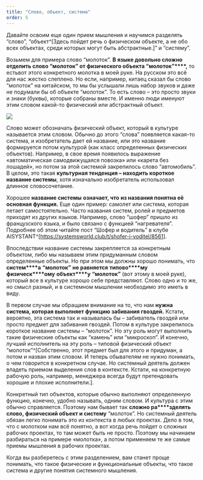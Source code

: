 ```yaml
---
title: "Слово, объект, система"
order: 5
---
```




Давайте освоим еще один прием мышления и научимся разделять “слово”, “объект^[Здесь пойдет речь о физическом объекте, а не обо всех объектах, среди которых могут быть абстрактные.]” и “систему”.

Возьмем для примера слово “молоток”. **В языке довольно сложно отделить слово “молоток” от физического объекта “молоток”****,** то естьвот этого конкретного молотка в моей руке. На русском это всё для нас жестко слеплено. Но если, например, китаец сказал бы слово “молоток” на китайском, то мы бы услышали лишь набор звуков и даже не подумали бы об объекте “молоток”. То есть слово – это просто звуки и знаки (буквы), которые собраны вместе. И именно люди именуют этим словом какой-то физический или абстрактный объект.


![](/text/Introduction-to-SThinking/2024-11-23T2158/1550/5.jpeg)


Слово может обозначать физический объект, который в культуре называется этим словом. Обычно до этого “слова” появляется какая-то система, и изобретатель дает ей название, или это название формируется потом культурой (как класс определенных физических объектов). Например, в свое время появилось выражение «автоматическая самодвижущаяся повозка» или «карета без лошадей», но потом за этой системой закрепилось слово “автомобиль”. В целом, это такая **культурная тенденция – находить короткое название системы**, хотя изначально изобретатель использовал длинное словосочетание.

Хорошее **название системы** **означает, что** **из названия понятна её основная функция.** Еще один пример: самолет или система, которая летает самостоятельно. Часто названия систем, ролей и предметов приходят из других языков. Например, слово “шофер” пришло из французского языка, и было связано с функцией “нагревателя”. Подробнее об этом читайте пост “Шофер и водитель” в клубе AISYSTANT^[<https://systemsworld.club/t/shofer-i-voditel/8561>].

Впоследствии название системы закрепляется за конкретным объектом, либо мы называем этим придуманным словом определенные объекты. Но при этом мы должны хорошо понимать, что **систем****а** **“молоток”** **не равняется** **типово****му** **физическ****ому** **объект****у** **“молоток”** (вот этому в моей руке), который все в культуре хорошо себе представляют. Слово одно и то же, но смысл разный, и в системном мышлении необходимо это иметь в виду.

В первом случае мы обращаем внимание на то, что нам **нужна система, которая выполняет функцию забивания гвоздей.** Кстати, вероятно, эта система так и называлась бы – забиватель гвоздей или просто предмет для забивания гвоздей. Потом в культуре закрепилось короткое название системы – “молоток”. Но эту роль могут выполнить такие физические объекты как “камень” или “микроскоп”. И конечно, лучший исполнитель на эту роль – типовой физический объект “молоток”^[Собственно, этот предмет был для этого и придуман, а потом и назван этим словом. И теперь обывателям не нужно понимать, о чем говорится в конкретном случае. Но системный деятель должен владеть приемом выделения слов в контексте. Кстати, на конкретную рабочую роль, например, менеджера всегда будут претендовать хорошие и плохие исполнители.].

Конкретный тип объектов, которые обычно выполняют определенную функцию, конечно, удобно называть, одним словом. И культура с этим обычно справляется. Поэтому нам бывает так **сложно ра****зделять** **слово, физический объект и систему** “молоток”. Но системный деятель обязан легко понимать это из контекста в любых проектах. Дело в том, что с молотком нам всё понятно, а вот когда речь пойдет о сложных рабочих проектах, то там может быть не просто. Поэтому мы начинаем разбираться на примере «молотка», а потом применяем те же самые приемы мышления в рабочих проектах.

Когда вы разберетесь с этим разделением, вам станет проще понимать, что такое физические и функциональные объекты, что такое система и другие понятия системного мышления.

